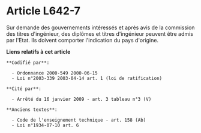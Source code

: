 # Article L642-7

Sur demande des gouvernements intéressés et après avis de la commission des titres d'ingénieur, des diplômes et titres
d'ingénieur peuvent être admis par l'Etat. Ils doivent comporter l'indication du pays d'origine.

**Liens relatifs à cet article**

	**Codifié par**:

	  - Ordonnance 2000-549 2000-06-15
	  - Loi n°2003-339 2003-04-14 art. 1 (loi de ratification)

	**Cité par**:

	  - Arrêté du 16 janvier 2009 - art. 3 tableau n°3 (V)

	**Anciens textes**:

	  - Code de l'enseignement technique - art. 158 (Ab)
	  - Loi n°1934-07-10 art. 6
